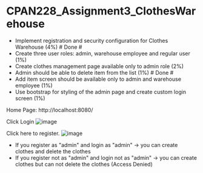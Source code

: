 # CPAN228_Assignment3_ClothesWarehouse

- Implement registration and security configuration for Clothes Warehouse (4%) # Done #
- Create three user roles: admin, warehouse employee and regular user (1%)
- Create clothes management page available only to admin role (2%)
- Admin should be able to delete item from the list (1%) # Done #
- Add item screen should be available only to admin and warehouse employee (1%)
- Use bootstrap for styling of the admin page and create custom login screen (1%)


Home Page: http://localhost:8080/

Click Login
![image](https://user-images.githubusercontent.com/32995324/226724067-55389fca-ba5e-4f65-ad51-cc4295d39b5c.png)

Click here to register.
![image](https://user-images.githubusercontent.com/32995324/226724192-24df9f43-063d-4715-8eb1-ec6195fdfda6.png)

* If you register as "admin" and login as "admin" -> you can create clothes and delete the clothes 
* If you register not as "admin" and login not as "admin" -> you can create clothes but can not delete the clothes (Access Denied)


